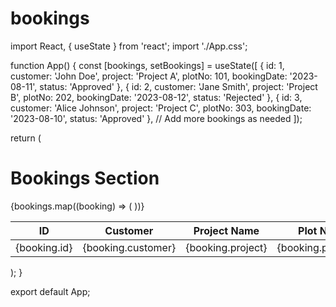 # bookings
import React, { useState } from 'react';
import './App.css';

function App() {
  const [bookings, setBookings] = useState([
    { id: 1, customer: 'John Doe', project: 'Project A', plotNo: 101, bookingDate: '2023-08-11', status: 'Approved' },
    { id: 2, customer: 'Jane Smith', project: 'Project B', plotNo: 202, bookingDate: '2023-08-12', status: 'Rejected' },
    { id: 3, customer: 'Alice Johnson', project: 'Project C', plotNo: 303, bookingDate: '2023-08-10', status: 'Approved' },
    // Add more bookings as needed
  ]);

  return (
    <div className="App">
      <h1>Bookings Section</h1>
      <table>
        <thead>
          <tr>
            <th>ID</th>
            <th>Customer</th>
            <th>Project Name</th>
            <th>Plot No.</th>
            <th>Booking Date</th>
            <th>Status</th>
          </tr>
        </thead>
        <tbody>
          {bookings.map((booking) => (
            <tr key={booking.id}>
              <td>{booking.id}</td>
              <td>{booking.customer}</td>
              <td>{booking.project}</td>
              <td>{booking.plotNo}</td>
              <td>{booking.bookingDate}</td>
              <td>{booking.status}</td>
            </tr>
          ))}
        </tbody>
      </table>
    </div>
  );
}

export default App;

